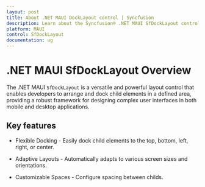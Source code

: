```yaml
---
layout: post
title: About .NET MAUI DockLayout control | Syncfusion
description: Learn about the Syncfusion® .NET MAUI SfDockLayout control, its layout behavior, and key features for building structured UI.
platform: MAUI
control: SfDockLayout
documentation: ug
---
```


# .NET MAUI SfDockLayout Overview

The .NET MAUI `SfDockLayout` is a versatile and powerful layout control that enables developers to arrange and dock child elements in a defined area, providing a robust framework for designing complex user interfaces in both mobile and desktop applications.

## Key features

* Flexible Docking - Easily dock child elements to the top, bottom, left, right, or center.

* Adaptive Layouts - Automatically adapts to various screen sizes and orientations.

* Customizable Spaces - Configure spacing between childs.
